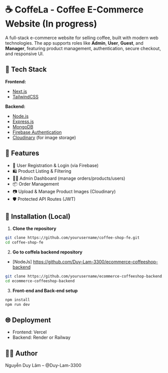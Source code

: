 # ☕ CoffeLa - Coffee E-Commerce Website (In progress)

A full-stack e-commerce website for selling coffee, built with modern web technologies. The app supports roles like **Admin**, **User**, **Guest**, and **Manager**, featuring product management, authentication, secure checkout, and responsive UI.

## 🚀 Tech Stack

**Frontend:**
- [Next.js](https://nextjs.org/)
- [TailwindCSS](https://tailwindcss.com/)

**Backend:**
- [Node.js](https://nodejs.org/)
- [Express.js](https://expressjs.com/)
- [MongoDB](https://www.mongodb.com/)
- [Firebase Authentication](https://firebase.google.com/)
- [Cloudinary](https://cloudinary.com/) (for image storage)

## 🔐 Features

- 🧾 User Registration & Login (via Firebase)
- 🛍️ Product Listing & Filtering
- 🧑‍💼 Admin Dashboard (manage orders/products/users)
- 📦 Order Management
- 📷 Upload & Manage Product Images (Cloudinary)
- 🛡️ Protected API Routes (JWT)

## 🧪 Installation (Local)

1. **Clone the repository**
```bash
git clone https://github.com/yourusername/coffee-shop-fe.git
cd coffee-shop-fe
```
2. **Go to coffela backend repository**
- [NodeJs] https://github.com/Duy-Lam-3300/ecommerce-coffeeshop-backend
```bash
git clone https://github.com/yourusername/ecommerce-coffeeshop-backend.git
cd ecommerce-coffeeshop-backend
```
3. **Front-end and Back-end setup**
```bash
npm install
npm run dev
```
## 🌐 Deployment
- Frontend: Vercel
- Backend: Render or Railway
## 🙋‍♂️ Author
Nguyễn Duy Lâm – @Duy-Lam-3300

